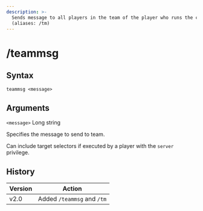 ```yaml
---
description: >-
  Sends message to all players in the team of the player who runs the command.
  (aliases: /tm)
---
```


# /teammsg

## Syntax

`teammsg <message>`

## Arguments

`<message>` Long string

Specifies the message to send to team.

Can include target selectors if executed by a player with the `server` privilege.

## History

| Version | Action                     |
| ------- | -------------------------- |
| v2.0    | Added `/teammsg` and `/tm` |
